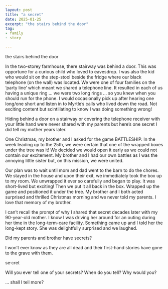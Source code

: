 ```yaml
---
layout: post
title: "a secret"
date: 2025-01-25
excerpt: "the stairs behind the door"
tag:
- family
- story

---
```


the stairs behind the door

In the two-storey farmhouse, there stairway was behind a door. This was opportune for a curious child who loved to eavesdrop. I was also the kid who would sit on the step-stool beside the fridge where our black telephone (on the wall) was located. We were one of four families on the ‘party line’ which meant we shared a telephone line. It resulted in each of us having a unique ring … we were two long rings … so you knew when you should run for the phone. I would occasionally pick up after hearing one long/one short and listen in to Myrtle’s calls who lived down the road. Not exciting content but scintillating to know I was doing something wrong!

Hiding behind a door on a stairway or covering the telephone receiver with your little hand were never shared with my parents but here’s one secret I did tell my mother years later.

One Christmas, my brother and I asked for the game BATTLESHIP. In the week leading up to the 25th, we were certain that one of the wrapped boxes under the tree was it! We decided we would open it early as we could not contain our excitement. My brother and I had our own battles as I was the annoying little sister but, on this mission, we were united.

Our plan was to wait until mom and dad went to the barn to do the chores. We stayed in the house and upon their exit, we immediately took the box up to my room. We unwrapped it ever so carefully and began to play. It was short-lived but exciting! Then we put it all back in the box. Wrapped up the game and positioned it under the tree. My brother and I both acted surprised and thrilled Christmas morning and we never told my parents. I love that memory of my brother.

I can’t recall the prompt of why I shared that secret decades later with my 90-year-old mother. I know I was driving her around for an outing during her time in the long-term-care facility. Something came up and I told her the long-kept story. She was delightfully surprised and we laughed.

Did my parents and brother have secrets? 

I won’t ever know as they are all dead and their first-hand stories have gone to the grave with them.

se·cret

Will you ever tell one of your secrets?
When do you tell?
Why would you?

… shall I tell more?
